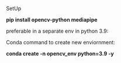 SetUp

**pip install opencv-python mediapipe**



preferable in a separate env in python 3.9:

Conda command to create new enviornment:

**conda create -n opencv_env python=3.9 -y**   

